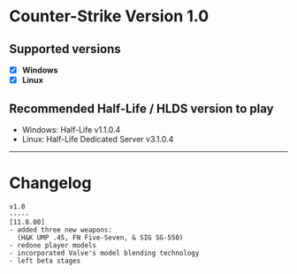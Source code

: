 # Counter-Strike Version 1.0 

## Supported versions
- [x] **Windows**
- [x] **Linux**

## Recommended Half-Life / HLDS version to play
- Windows: Half-Life v1.1.0.4 
- Linux: Half-Life Dedicated Server v3.1.0.4
_____

# Changelog

```
v1.0
-----
[11.8.00]
- added three new weapons:
  (H&K UMP .45, FN Five-Seven, & SIG SG-550)
- redone player models
- incorporated Valve's model blending technology
- left beta stages
```